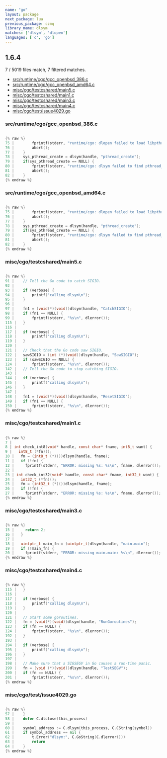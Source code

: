 ```yaml
---
name: "go"
layout: package
next_package: lua
previous_package: czmq
library_name: dlsym
matches: ['dlsym', 'dlopen']
languages: ['c', 'go']
---
```

## 1.6.4
7 / 5019 files match, 7 filtered matches.

 - [src/runtime/cgo/gcc_openbsd_386.c](#srcruntimecgogcc_openbsd_386c)
 - [src/runtime/cgo/gcc_openbsd_amd64.c](#srcruntimecgogcc_openbsd_amd64c)
 - [misc/cgo/testcshared/main5.c](#misccgotestcsharedmain5c)
 - [misc/cgo/testcshared/main1.c](#misccgotestcsharedmain1c)
 - [misc/cgo/testcshared/main3.c](#misccgotestcsharedmain3c)
 - [misc/cgo/testcshared/main4.c](#misccgotestcsharedmain4c)
 - [misc/cgo/test/issue4029.go](#misccgotestissue4029go)

### src/runtime/cgo/gcc_openbsd_386.c

```c

{% raw %}
75 | 		fprintf(stderr, "runtime/cgo: dlopen failed to load libpthread: %s\n", dlerror());
76 | 		abort();
77 | 	}
78 | 	sys_pthread_create = dlsym(handle, "pthread_create");
79 | 	if(sys_pthread_create == NULL) {
80 | 		fprintf(stderr, "runtime/cgo: dlsym failed to find pthread_create: %s\n", dlerror());
81 | 		abort();
82 | 	}
{% endraw %}

```
### src/runtime/cgo/gcc_openbsd_amd64.c

```c

{% raw %}
75 | 		fprintf(stderr, "runtime/cgo: dlopen failed to load libpthread: %s\n", dlerror());
76 | 		abort();
77 | 	}
78 | 	sys_pthread_create = dlsym(handle, "pthread_create");
79 | 	if(sys_pthread_create == NULL) {
80 | 		fprintf(stderr, "runtime/cgo: dlsym failed to find pthread_create: %s\n", dlerror());
81 | 		abort();
82 | 	}
{% endraw %}

```
### misc/cgo/testcshared/main5.c

```c

{% raw %}
91 | 	// Tell the Go code to catch SIGIO.
92 | 
93 | 	if (verbose) {
94 | 		printf("calling dlsym\n");
95 | 	}
96 | 
97 | 	fn1 = (void(*)(void))dlsym(handle, "CatchSIGIO");
98 | 	if (fn1 == NULL) {
99 | 		fprintf(stderr, "%s\n", dlerror());
115 | 	}
116 | 
117 | 	if (verbose) {
118 | 		printf("calling dlsym\n");
119 | 	}
120 | 
121 | 	// Check that the Go code saw SIGIO.
122 | 	sawSIGIO = (int (*)(void))dlsym(handle, "SawSIGIO");
123 | 	if (sawSIGIO == NULL) {
124 | 		fprintf(stderr, "%s\n", dlerror());
142 | 	// Tell the Go code to stop catching SIGIO.
143 | 
144 | 	if (verbose) {
145 | 		printf("calling dlsym\n");
146 | 	}
147 | 
148 | 	fn1 = (void(*)(void))dlsym(handle, "ResetSIGIO");
149 | 	if (fn1 == NULL) {
150 | 		fprintf(stderr, "%s\n", dlerror());
{% endraw %}

```
### misc/cgo/testcshared/main1.c

```c

{% raw %}
7 | 
8 | int check_int8(void* handle, const char* fname, int8_t want) {
9 |   int8_t (*fn)();
10 |   fn = (int8_t (*)())dlsym(handle, fname);
11 |   if (!fn) {
12 |     fprintf(stderr, "ERROR: missing %s: %s\n", fname, dlerror());
22 | 
23 | int check_int32(void* handle, const char* fname, int32_t want) {
24 |   int32_t (*fn)();
25 |   fn = (int32_t (*)())dlsym(handle, fname);
26 |   if (!fn) {
27 |     fprintf(stderr, "ERROR: missing %s: %s\n", fname, dlerror());
{% endraw %}

```
### misc/cgo/testcshared/main3.c

```c

{% raw %}
15 |     return 2;
16 |   }
17 | 
18 |   uintptr_t main_fn = (uintptr_t)dlsym(handle, "main.main");
19 |   if (!main_fn) {
20 |     fprintf(stderr, "ERROR: missing main.main: %s\n", dlerror());
{% endraw %}

```
### misc/cgo/testcshared/main4.c

```c

{% raw %}
115 | 	}
116 | 
117 | 	if (verbose) {
118 | 		printf("calling dlsym\n");
119 | 	}
120 | 
121 | 	// Start some goroutines.
122 | 	fn = (void(*)(void))dlsym(handle, "RunGoroutines");
123 | 	if (fn == NULL) {
124 | 		fprintf(stderr, "%s\n", dlerror());
192 | 	}
193 | 
194 | 	if (verbose) {
195 | 		printf("calling dlsym\n");
196 | 	}
197 | 
198 | 	// Make sure that a SIGSEGV in Go causes a run-time panic.
199 | 	fn = (void (*)(void))dlsym(handle, "TestSEGV");
200 | 	if (fn == NULL) {
201 | 		fprintf(stderr, "%s\n", dlerror());
{% endraw %}

```
### misc/cgo/test/issue4029.go

```go

{% raw %}
57 | 	}
58 | 	defer C.dlclose(this_process)
59 | 
60 | 	symbol_address := C.dlsym(this_process, C.CString(symbol))
61 | 	if symbol_address == nil {
62 | 		t.Error("dlsym:", C.GoString(C.dlerror()))
63 | 		return
64 | 	}
{% endraw %}

```